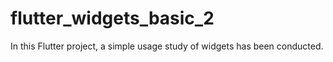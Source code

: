 # flutter_widgets_basic_2
In this Flutter project, a simple usage study of widgets has been conducted.
